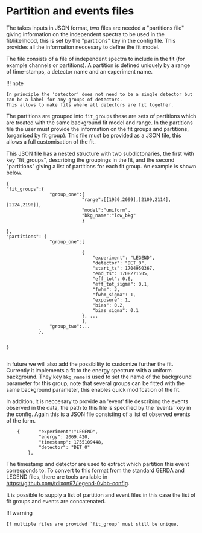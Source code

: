 # Partition and events files
The takes inputs in JSON format, two files are needed a "partitions file" giving information on the independent spectra to be used in the fit/likelihood, this is set by the "partitions" key in the config file. This provides all the information neccesary to define the fit model.

The file consists of a file of independent spectra to include in the fit (for example channels or partitions). A partition is defined uniquely by a range of time-stamps, a detector name and an experiment name. 

!!! note

    In principle the 'detector' does not need to be a single detector but can be a label for any groups of detectors. 
    This allows to make fits where all detectors are fit together.

The partitions are grouped into `fit_groups` these are sets of partitions which are treated with the same background fit model and range.
In the partitions file the user must provide the information on the fit groups and partitions, (organised by fit group). This file must be provided as a JSON file, this allows a full customisation of the fit.

This JSON file has a nested structure with two subdictonaries, the first with key "fit_groups", describing the groupings in the fit, and the second "partitions" giving a list of partitions for each fit group.
An example is shown below.
```
{
"fit_groups":{
                "group_one":{
                            "range":[[1930,2099],[2109,2114],[2124,2190]],
                            "model":"uniform",
                            "bkg_name":"low_bkg"
                            }

},
"partitions": {
                "group_one":[

                            {  
                                "experiment": "LEGEND",
                                "detector": "DET_0",
                                "start_ts": 1704950367,
                                "end_ts": 1708271505,
                                "eff_tot": 0.6,
                                "eff_tot_sigma": 0.1,
                                "fwhm": 3,
                                "fwhm_sigma": 1,
                                "exposure": 1,
                                "bias": 0.2,
                                "bias_sigma": 0.1
                            }, ...
                            ],
                "group_two":...
            },


}
            
```
in future we will also add the possibility to customize further the fit. Currently it implements a fit to the energy spectrum with a uniform background.
They key `bkg_name` is used to set the name of the background parameter for this group, note that several groups can be fitted with the same background parameter, this enables quick modifcation of the fit.

In addition, it is neccesary to provide an 'event' file describing the events observed in the data, the path to this file is specified by the 'events' key in the config. Again this is a JSON file consisting of a list of observed events of the form.
 
```
    {       "experiment":"LEGEND",
            "energy": 2069.420,
            "timestamp": 1755109448,
            "detector": "DET_0"
        },
```
The timestamp and detector are used to extract which partition this event corresponds to.
To convert to this format from the standard GERDA and LEGEND files, there are tools available in https://github.com/tdixon97/legend-0vbb-config.

It is possible to supply a list of partition and event files in this case the list of fit groups and events are concatenated.

!!! warning

    If multiple files are provided `fit_group` must still be unique.